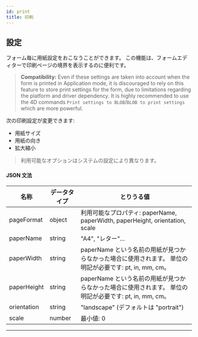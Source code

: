 ```yaml
---
id: print
title: 印刷
---
```


## 設定

フォーム毎に用紙設定をおこなうことができます。 この機能は、フォームエディターで印刷ページの境界を表示するのに便利です。

> **Compatibility:** Even if these settings are taken into account when the form is printed in Application mode, it is discouraged to rely on this feature to store print settings for the form, due to limitations regarding the platform and driver dependency. It is highly recommended to use the 4D commands `Print settings to BLOB`/`BLOB to print settings` which are more powerful.

次の印刷設定が変更できます:

- 用紙サイズ
- 用紙の向き
- 拡大縮小

> 利用可能なオプションはシステムの設定により異なります。

#### JSON 文法

| 名称          | データタイプ | とりうる値                                                              |
| ----------- | ------ | ------------------------------------------------------------------ |
| pageFormat  | object | 利用可能なプロパティ: paperName, paperWidth, paperHeight, orientation, scale |
| paperName   | string | "A4", "レター"...                                                     |
| paperWidth  | string | paperName という名前の用紙が見つからなかった場合に使用されます。 単位の明記が必要です: pt, in, mm, cm。  |
| paperHeight | string | paperName という名前の用紙が見つからなかった場合に使用されます。 単位の明記が必要です: pt, in, mm, cm。  |
| orientation | string | "landscape" (デフォルトは "portrait")                 |
| scale       | number | 最小値: 0                                                             |

***
